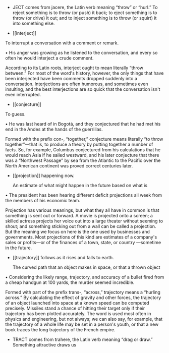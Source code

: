 - JECT comes from jacere, the Latin verb meaning “throw” or “hurl.” To reject something is to throw
(or push) it back; to eject something is to throw (or drive) it out; and to inject something is to throw
(or squirt) it into something else.

- [[interject]] 

 To interrupt a conversation with a comment or remark. 

• His anger was growing as he listened to the conversation, and every so often he would interject a
crude comment. 

According  to  its  Latin  roots,  interject  ought  to  mean  literally  “throw  between.”  For  most  of  the
word's  history,  however,  the  only  things  that  have  been  interjected  have  been  comments  dropped
suddenly into a conversation. Interjections are often humorous, and sometimes even insulting, and the
best interjections are so quick that the conversation isn't even interrupted.

- [[conjecture]] 

 To guess. 

• He was last heard of in Bogotá, and they conjectured that he had met his end in the Andes at the
hands of the guerrillas. 

Formed with the prefix con-, “together,” conjecture means literally “to throw together”—that is, to
produce a theory by putting together a number of facts. So, for example, Columbus conjectured from
his calculations that he would reach Asia if he sailed westward, and his later conjecture that there
was a “Northwest Passage” by sea from the Atlantic to the Pacific over the North American continent
was proved correct centuries later.

- [[projection]] 
happening now. 

  An  estimate  of  what  might  happen  in  the  future  based  on  what  is

•  The  president  has  been  hearing  different  deficit  projections  all  week  from  the  members  of  his
economic team. 

Projection has various meanings, but what they all have in common is that something is sent out or
forward.  A  movie  is  projected  onto  a  screen;  a  skilled  actress  projects  her  voice  out  into  a  large
theater without seeming to shout; and something sticking out from a wall can be called a projection.
But the meaning we focus on here is the one used by businesses and governments. Most projections of
this kind are estimates of a company's sales or profits—or of the finances of a town, state, or country
—sometime in the future.

- [[trajectory]] 
follows as it rises and falls to earth. 

  The  curved  path  that  an  object  makes  in  space,  or  that  a  thrown  object

• Considering the likely range, trajectory, and accuracy of a bullet fired from a cheap handgun at 100
yards, the murder seemed incredible. 

Formed with part of the prefix trans-, “across,” trajectory means a “hurling across.” By calculating
the effect of gravity and other forces, the trajectory of an object launched into space at a known speed
can be computed precisely. Missiles stand a chance of hitting their target only if their trajectory has
been plotted accurately. The word is used most often in physics and engineering, but not always; we
can also say, for example, that the trajectory of a whole life may be set in a person's youth, or that a
new book traces the long trajectory of the French empire.

- TRACT comes from trahere, the Latin verb meaning “drag or draw.” Something attractive draws us
